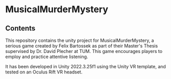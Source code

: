 # MusicalMurderMystery

## Contents

This repository contains the unity project for MusicalMurderMystery, a serious game created by Felix Bartossek as part of their Master's Thesis supervised by Dr. David Plecher at TUM. This game encourages players to employ and practice attentive listening.

It has been developed in Unity 2022.3.25f1 using the Unity VR template, and tested on an Oculus Rift VR headset.
